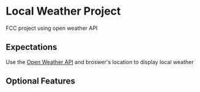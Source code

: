 # Local Weather Project

FCC project using open weather API

## Expectations

Use the [Open Weather API](https://openweathermap.org/current#geo) and broswer's location to display local weather

## Optional Features
